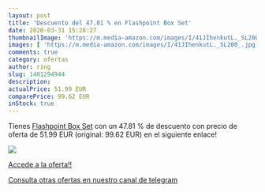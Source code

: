 ```yaml
---
layout: post
title: 'Descuento del 47.81 % en Flashpoint Box Set'
date: 2020-03-31 15:28:27
thumbnailImage: 'https://m.media-amazon.com/images/I/41JIhenkutL._SL200_.jpg'
images: [ 'https://m.media-amazon.com/images/I/41JIhenkutL._SL200_.jpg' ]
comments: true
category: ofertas
author: ring
slug: 1401294944
description:
actualPrice: 51.99 EUR
comparePrice: 99.62 EUR
inStock: true
---
```


Tienes [Flashpoint Box Set](https://www.amazon.es/dp/1401294944/?tag=redken-21) con un 47.81 % de descuento con precio de oferta de 51.99 EUR (original: 99.62 EUR) en el siguiente enlace!

[![](https://m.media-amazon.com/images/I/41JIhenkutL._SL200_.jpg)](https://www.amazon.es/dp/1401294944/?tag=redken-21)

[Accede a la oferta!!](https://www.amazon.es/dp/1401294944/?tag=redken-21)

[Consulta otras ofertas en nuestro canal de telegram](https://t.me/s/ofertas25)
